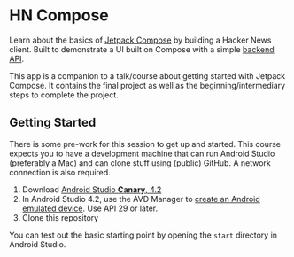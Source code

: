 # HN Compose

Learn about the basics of [Jetpack Compose](https://www.google.com/search?client=safari&rls=en&q=jetpack+compose&ie=UTF-8&oe=UTF-8) by building a Hacker News client. Built to demonstrate a UI built on Compose with a simple [backend API](https://github.com/HackerNews/API).

This app is a companion to a talk/course about getting started with Jetpack Compose. It contains the final project as well as the beginning/intermediary steps to complete the project.

## Getting Started

There is some pre-work for this session to get up and started. This course expects you to have a development machine that can run Android Studio (preferably a Mac) and can clone stuff using (public) GitHub. A network connection is also required.

1. Download [Android Studio **Canary**, 4.2](https://developer.android.com/studio/preview)
1. In Android Studio 4.2, use the AVD Manager to [create an Android emulated device](https://developer.android.com/studio/run/managing-avds#createavd). Use API 29 or later.
1. Clone this repository

You can test out the basic starting point by opening the `start` directory in Android Studio.

